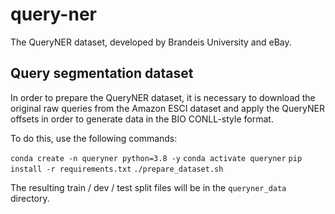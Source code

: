 # query-ner
The QueryNER dataset, developed by Brandeis University and eBay.

## Query segmentation dataset

In order to prepare the QueryNER dataset, it is necessary to download the original raw queries from the Amazon ESCI dataset and apply the QueryNER offsets in order to generate data in the BIO CONLL-style format.

To do this, use the following commands:

`conda create -n queryner python=3.8 -y`
`conda activate queryner`
`pip install -r requirements.txt`
`./prepare_dataset.sh`

The resulting train / dev / test split files will be in the `queryner_data` directory.